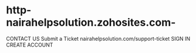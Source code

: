# http-nairahelpsolution.zohosites.com-
 CONTACT US  Submit a Ticket nairahelpsolution.com/support-ticket      SIGN IN   CREATE ACCOUNT
